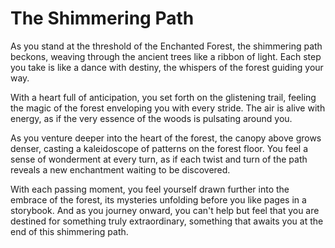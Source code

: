 # The Shimmering Path

As you stand at the threshold of the Enchanted Forest, the shimmering path beckons, weaving through the ancient trees like a ribbon of light. Each step you take is like a dance with destiny, the whispers of the forest guiding your way.

With a heart full of anticipation, you set forth on the glistening trail, feeling the magic of the forest enveloping you with every stride. The air is alive with energy, as if the very essence of the woods is pulsating around you.

As you venture deeper into the heart of the forest, the canopy above grows denser, casting a kaleidoscope of patterns on the forest floor. You feel a sense of wonderment at every turn, as if each twist and turn of the path reveals a new enchantment waiting to be discovered.

With each passing moment, you feel yourself drawn further into the embrace of the forest, its mysteries unfolding before you like pages in a storybook. And as you journey onward, you can't help but feel that you are destined for something truly extraordinary, something that awaits you at the end of this shimmering path.